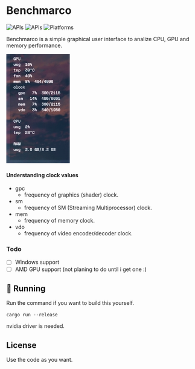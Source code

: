 # Benchmarco

![APIs](https://img.shields.io/badge/Rust-gray?logo=rust&style=flat-square)
![APIs](https://img.shields.io/badge/Vulkan-gray?logo=Vulkan&style=flat-square)
![Platforms](https://img.shields.io/badge/platforms-windows%20%7C%20linux%20-red?style=flat-square)

Benchmarco is a simple graphical user interface to analize CPU, GPU and memory performance.

![Screenshot](./screenshots/1.png)

#### Understanding clock values
- gpc
    - frequency of graphics (shader) clock.
- sm
    - frequency of SM (Streaming Multiprocessor) clock.
- mem
    - frequency of memory clock.
- vdo
    - frequency of video encoder/decoder clock.

### Todo

- [ ] Windows support
- [ ] AMD GPU support (not planing to do until i get one :)

## 🚀 Running

Run the command if you want to build this yourself.
```
cargo run --release
```

nvidia driver is needed.

## License
Use the code as you want.